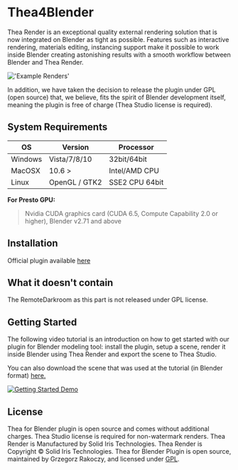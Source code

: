 Thea4Blender
=================

Thea Render is an exceptional quality external rendering solution that is now integrated on Blender as tight as possible. Features such as interactive rendering, materials editing, instancing support make it possible to work inside Blender creating astonishing results with a smooth workflow between Blender and Thea Render.
<!--<img src="http://i68.tinypic.com/25ptwg3.jpg">-->
!['Example Renders'](http://i68.tinypic.com/25ptwg3.jpg)

In addition, we have taken the decision to release the plugin under GPL (open source) that, we believe, fits the spirit of Blender development itself, meaning the plugin is free of charge (Thea Studio license is required).



## System Requirements

| **OS** | **Version** | **Processor** |
| ------------- | ------------- | ------------- |
| Windows | Vista/7/8/10 | 32bit/64bit |
| MacOSX | 10.6 > | Intel/AMD CPU  |
| Linux | OpenGL / GTK2 | SSE2 CPU 64bit |

**For Presto GPU:**
> Nvidia CUDA graphics card (CUDA 6.5, Compute Capability 2.0 or higher), Blender v2.71 and above



## Installation

Official plugin available <a href="http://www.thearender.com/forum/viewtopic.php?f=69&t=19184" target="_blank">here</a>



## What it doesn't contain

The RemoteDarkroom as this part is not released under GPL license.



## Getting Started

The following video tutorial is an introduction on how to get started with our plugin for Blender modeling tool:
install the plugin, setup a scene, render it inside Blender using Thea Render and export the scene to Thea Studio.

You can also download the scene that was used at the tutorial (in Blender format) <a href="http://www.thearender.com/resources/meccano_plane_blender.zip">here.</a>

[![Getting Started Demo](http://i65.tinypic.com/2h89yxf.jpg)](https://www.youtube.com/watch?v=-SrSFWDZfgE)



## License

Thea for Blender plugin is open source and comes without additional charges. Thea Studio license is required for non-watermark renders. Thea Render is Manufactured by Solid Iris Technologies. Thea Render is Copyright © Solid Iris Technologies.
Thea for Blender Plugin is open source, maintained by Grzegorz Rakoczy, and licensed under <a href="http://www.gnu.org/licenses/gpl.html">GPL</a>.

